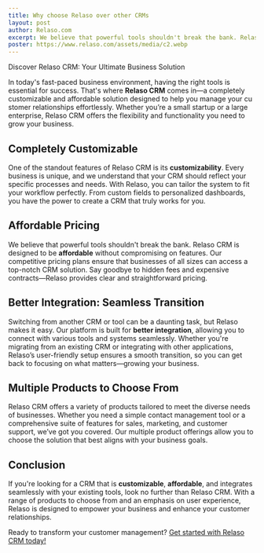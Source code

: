 ```yaml
---
title: Why choose Relaso over other CRMs
layout: post
author: Relaso.com
excerpt: We believe that powerful tools shouldn't break the bank. Relaso CRM is designed to be **affordable** without compromising on features. Our competitive pricing plans ensure that businesses of all sizes can access a top-notch CRM solution. Say goodbye to hidden fees and expensive contracts—Relaso provides clear and straightforward pricing.
poster: https://www.relaso.com/assets/media/c2.webp
---
```


Discover Relaso CRM: Your Ultimate Business Solution

In today's fast-paced business environment, having the right tools is essential for success. That's where **Relaso CRM** comes in—a completely customizable and affordable solution designed to help you manage your cu     stomer relationships effortlessly. Whether you’re a small startup or a large enterprise, Relaso CRM offers the flexibility and functionality you need to grow your business.

## Completely Customizable

One of the standout features of Relaso CRM is its **customizability**. Every business is unique, and we understand that your CRM should reflect your specific processes and needs. With Relaso, you can tailor the system to fit your workflow perfectly. From custom fields to personalized dashboards, you have the power to create a CRM that truly works for you.

## Affordable Pricing

We believe that powerful tools shouldn't break the bank. Relaso CRM is designed to be **affordable** without compromising on features. Our competitive pricing plans ensure that businesses of all sizes can access a top-notch CRM solution. Say goodbye to hidden fees and expensive contracts—Relaso provides clear and straightforward pricing.

## Better Integration: Seamless Transition

Switching from another CRM or tool can be a daunting task, but Relaso makes it easy. Our platform is built for **better integration**, allowing you to connect with various tools and systems seamlessly. Whether you're migrating from an existing CRM or integrating with other applications, Relaso’s user-friendly setup ensures a smooth transition, so you can get back to focusing on what matters—growing your business.

## Multiple Products to Choose From

Relaso CRM offers a variety of products tailored to meet the diverse needs of businesses. Whether you need a simple contact management tool or a comprehensive suite of features for sales, marketing, and customer support, we’ve got you covered. Our multiple product offerings allow you to choose the solution that best aligns with your business goals.

## Conclusion

If you're looking for a CRM that is **customizable**, **affordable**, and integrates seamlessly with your existing tools, look no further than Relaso CRM. With a range of products to choose from and an emphasis on user experience, Relaso is designed to empower your business and enhance your customer relationships.

Ready to transform your customer management? [Get started with Relaso CRM today!](#)
